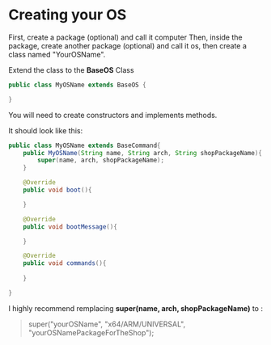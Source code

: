# Creating your OS

First, create a package (optional) and call it computer
Then, inside the package, create another package (optional) and call it os, then create a class named "YourOSName".

Extend the class to the **BaseOS** Class

```java
public class MyOSName extends BaseOS {

}
```

You will need to create constructors and implements methods.

It should look like this:

```java
public class MyOSName extends BaseCommand{
    public MyOSName(String name, String arch, String shopPackageName){
        super(name, arch, shopPackageName);
    }

    @Override
    public void boot(){

    }

    @Override
    public void bootMessage(){

    }

    @Override
    public void commands(){
        
    }

}
```

I highly recommend remplacing **super(name, arch, shopPackageName)** to :
> super("yourOSName", "x64/ARM/UNIVERSAL", "yourOSNamePackageForTheShop");
